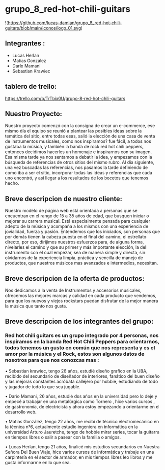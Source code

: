 # grupo_8_red-hot-chili-guitars
!(https://github.com/lucas-damian/grupo_8_red-hot-chili-guitars/blob/main/iconos/logo_01.svg)
## Integrantes :
 - Lucas Herlan
 - Matías Gonzalez
 - Darío Mamani
 - Sebastian Krawiec
 
 ## tablero de trello:

<https://trello.com/b/TrTbix0U/grupo-8-red-hot-chili-guitars>

## Nuestro Proyecto:

Nuestro proyecto comenzó con la consigna de crear un e-commerce, ese mismo día el equipo se reunió a plantear las posibles ideas sobre la temática del sitio, entre todas esas, salió la elección de una casa de venta de instrumentos musicales, como nos inspiramos? fue fácil, a todos nos gustaba la música, y también la banda de rock red hot chili peppers, entonces decidimos hacerles un homenaje e inspirarnos con su imagen. Esa misma tarde ya nos sentamos a debatir la idea, y empezamos con la búsqueda de referencias de otros sitios del mismo rubro. Al día siguiente, una vez buscadas las referencias, nos pasamos la tarde definiendo de como iba a ser el sitio, incorporar todas las ideas y referencias que cada uno encontró, y así llegar a los resultados de los bocetos que tenemos hecho.


## Breve descripcion de nuestro cliente:

Nuestro modelo de página web está orientada a personas que se encuentran en el rango de 15 a 35 años de edad, que busquen iniciar o mejorar su carrera musical. Está especialmente pensada para cualquier adepto de la música y acompaña a los mismos con una experiencia de jovialidad, fuerza y pasión.  Entendemos que los iniciados, son personas que por demás tienen la cabeza puesta en el final del camino, el estrellato directo, por eso, dirijimos nuestros esfuerzos para, de alguna forma, nivelarles el camino y que su primer y más importante elección, la del instrumento con el cual empezar, sea de manera simple y directa, sin olvidarnos de la experiencia limpia, práctica y sencilla de manejo de productos, que nuestros músicos mas avanzados e intermedios, necesitan.

## Breve descripcion de la oferta de productos:

Nos dedicamos a la venta de Instrumentos y accesorios musicales, ofrecemos las mejores marcas y calidad en cada producto que vendemos, para que los nuevos y viejos rockstars puedan disfrutar de la mejor manera la música que tanto nos gusta.


## Breve descripcion de los integrantes del grupo:

### Red hot chili guitars es un grupo integrado por 4 personas, nos inspiramos en la banda Red Hot Chili Peppers para orientarnos, todos tenemos un gusto en común que nos representa y es el amor por la música y el Rock, estos son algunos datos de nosotros para que nos conozcas mas :

• Sebastian krawiec, tengo 26 años, estudié diseño grafico en la UBA, recibido del secundario de diseñador de interiores, fanático del buen diseño y las mejoras constantes
acróbata callejero por hobbie, estudiando de todo y jugador de todo lo que sea jugable.


• Darío Mamani, 26 años, estudié dos años en la universidad pero lo deje y empecé a trabajar en una metalúrgica como Tornero , hice varios cursos , de gastronomía, de electricista y ahora estoy empezando a orientarme en el desarrollo web.


• Matias González, tengo 22 años, me recibí de técnico electromecánico en la técnica n°6, actualmente estudio ingeniera en informática en la universidad Arturo Jauretche, tengo de hobbie mirar series, tocar la guitarra en tiempos libres o salir a pasear con la familia o amigos.


• Lucas Herlan, tengo 21 años, finalicé mis estudios secundarios en Nuestra Señora Del Buen Viaje, hice varios cursos de informática y trabaje en una carpintería en el sector de armador, en mis tiempos libres leo libros y me gusta informarme en lo que sea.


